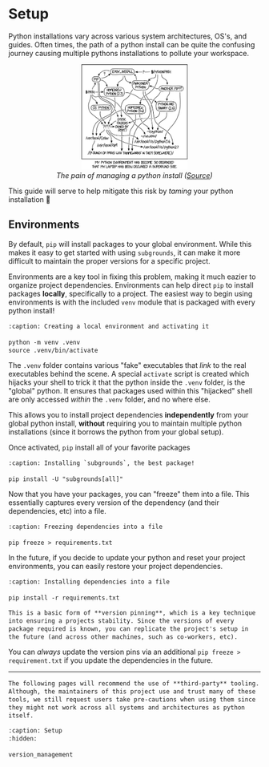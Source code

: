 # Setup

Python installations vary across various system architectures, OS's, and guides. Often times, the path of a python install can be quite the confusing journey causing multiple pythons installations to pollute your workspace.
<figure style="text-align: center;">
    <img src="/_static/assets/python-env-meme.png" width=50% class="dark-mode-image"/>
    <figcaption><i>The pain of managing a python install (<a href=https://xkcd.com/1987>Source</a>)</i></figcaption>
</figure>

This guide will serve to help mitigate this risk by *taming* your python installation 🎉

## Environments

By default, `pip` will install packages to your global environment. While this makes it easy to get started with using `subgrounds`, it can make it more difficult to maintain the proper versions for a specific project. 

Environments are a key tool in fixing this problem, making it much eazier to organize project dependencies. Environments can help direct `pip` to install packages **locally**, specifically to a project. The easiest way to begin using environments is with the included `venv` module that is packaged with every python install!

```{code-block} bash
:caption: Creating a local environment and activating it

python -m venv .venv
source .venv/bin/activate
```

The `.venv` folder contains various "fake" executables that *link* to the real executables behind the scene. A special `activate` script is created which hijacks your shell to trick it that the python inside the `.venv` folder, is the "global" python. It ensures that packages used within this "hijacked" shell are only accessed *within* the `.venv` folder, and no where else.

This allows you to install project dependencies **independently** from your global python install, **without** requiring you to maintain multiple python installations (since it borrows the python from your global setup).

Once activated, `pip` install all of your favorite packages

```{code-block} bash
:caption: Installing `subgrounds`, the best package!

pip install -U "subgrounds[all]"
```

Now that you have your packages, you can "freeze" them into a file. This essentially captures every version of the dependency (and their dependencies, etc) into a file. 

```{code-block} bash
:caption: Freezing dependencies into a file

pip freeze > requirements.txt
```

In the future, if you decide to update your python and reset your project environments, you can easily restore your project dependencies.

```{code-block} bash
:caption: Installing dependencies into a file

pip install -r requirements.txt
```

```{note}
This is a basic form of **version pinning**, which is a key technique into ensuring a projects stability. Since the versions of every package required is known, you can replicate the project's setup in the future (and across other machines, such as co-workers, etc).
```

You can *always* update the version pins via an additional `pip freeze > requirement.txt` if you update the dependencies in the future.

---

```{warning}
The following pages will recommend the use of **third-party** tooling. Although, the maintainers of this project use and trust many of these tools, we still request users take pre-cautions when using them since they might not work across all systems and architectures as python itself.
```

```{toctree}
:caption: Setup
:hidden:

version_management
```
